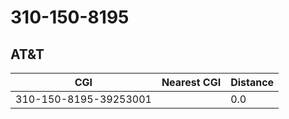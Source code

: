 # 310-150-8195
## AT&T


| CGI | Nearest CGI | Distance |
|-----|-------------|----------|
| 310-150-8195-39253001 |  | 0.0 |
